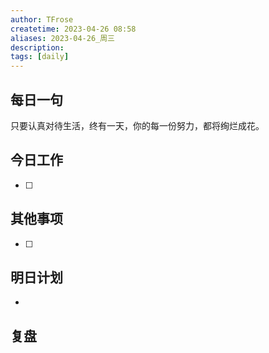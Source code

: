 ```yaml
---
author: TFrose
createtime: 2023-04-26 08:58
aliases: 2023-04-26_周三
description:
tags: [daily]
---
```


## 每日一句
只要认真对待生活，终有一天，你的每一份努力，都将绚烂成花。

## 今日工作
- [ ] 

## 其他事项
- [ ] 

## 明日计划
- 

## 复盘

